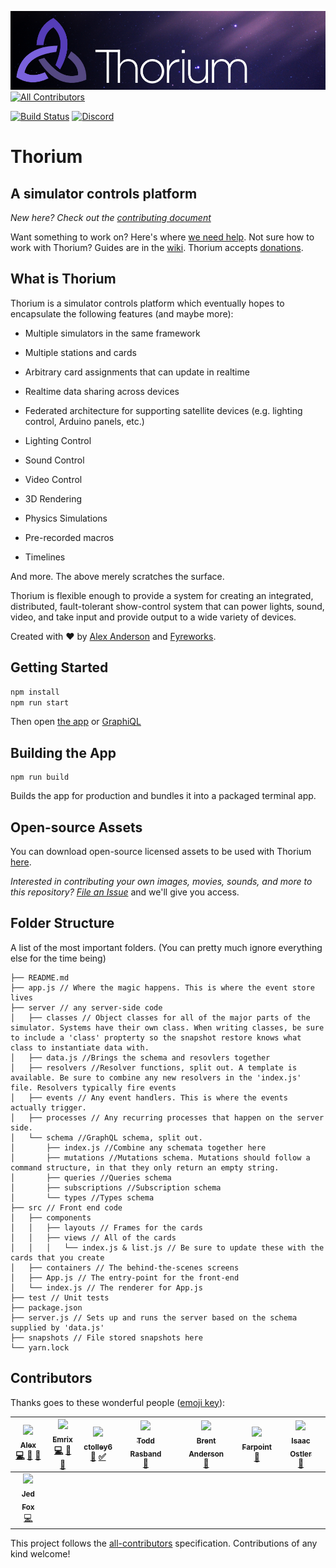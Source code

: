 ![Thorium](github-banner.png)
[![All Contributors](https://img.shields.io/badge/all_contributors-8-orange.svg?style=flat-square)](#contributors)

[![Build Status](https://travis-ci.org/Thorium-Sim/thorium.svg?branch=master)](https://travis-ci.org/Thorium-Sim/thorium)
[![Discord](https://img.shields.io/discord/390968011605147648.svg)](https://discord.gg/UvxTQZz)

# Thorium

## A simulator controls platform

*New here? Check out the [contributing document](CONTRIBUTING.md)*

Want something to work on? Here's where [we need help](https://github.com/Thorium-Sim/thorium/labels/help%20wanted).
Not sure how to work with Thorium? Guides are in the [wiki](https://github.com/Thorium-Sim/thorium/wiki).
Thorium accepts [donations](https://thoriumsim.com/en/donate.html).

## What is Thorium

Thorium is a simulator controls platform which eventually hopes to encapsulate the following features (and maybe more):

* Multiple simulators in the same framework

* Multiple stations and cards

* Arbitrary card assignments that can update in realtime

* Realtime data sharing across devices

* Federated architecture for supporting satellite devices (e.g. lighting control, Arduino panels, etc.)

* Lighting Control

* Sound Control

* Video Control

* 3D Rendering

* Physics Simulations

* Pre-recorded macros

* Timelines

And more. The above merely scratches the surface.

Thorium is flexible enough to provide a system for creating an integrated, distributed, fault-tolerant show-control system that can power lights, sound, video, and take input and provide output to a wide variety of devices.

Created with ❤ by [Alex Anderson](http://ralexanderson.com) and [Fyreworks](https://fyreworks.us).


## Getting Started

```sh
npm install
npm run start
```

Then open [the app](http://localhost:3000) or [GraphiQL](http://localhost:3001/graphiql)

## Building the App

```
npm run build
```

Builds the app for production and bundles it into a packaged terminal app.

## Open-source Assets

You can download open-source licensed assets to be used with Thorium [here](https://drive.google.com/open?id=0B-UK2-Zf7K9ycUJScHJlWW92MjQ).

*Interested in contributing your own images, movies, sounds, and more to this repository? [File an Issue](https://github.com/Thorium-Sim/thorium/issues/new)* and we'll give you access.

## Folder Structure

A list of the most important folders. (You can pretty much ignore everything else for the time being)

```
├── README.md
├── app.js // Where the magic happens. This is where the event store lives
├── server // any server-side code
│   ├── classes // Object classes for all of the major parts of the simulator. Systems have their own class. When writing classes, be sure to include a 'class' propterty so the snapshot restore knows what class to instantiate data with.
│   ├── data.js //Brings the schema and resovlers together
│   ├── resolvers //Resolver functions, split out. A template is available. Be sure to combine any new resolvers in the 'index.js' file. Resolvers typically fire events
│   ├── events // Any event handlers. This is where the events actually trigger.
│   ├── processes // Any recurring processes that happen on the server side.
│   └── schema //GraphQL schema, split out.
│       ├── index.js //Combine any schemata together here
│       ├── mutations //Mutations schema. Mutations should follow a command structure, in that they only return an empty string.
│       ├── queries //Queries schema
│       ├── subscriptions //Subscription schema
│       └── types //Types schema
├── src // Front end code
│   ├── components
│   │   ├── layouts // Frames for the cards
│   │   ├── views // All of the cards
│   │   │   └── index.js & list.js // Be sure to update these with the cards that you create
│   ├── containers // The behind-the-scenes screens
│   ├── App.js // The entry-point for the front-end
│   └── index.js // The renderer for App.js
├── test // Unit tests
├── package.json
├── server.js // Sets up and runs the server based on the schema supplied by 'data.js'
├── snapshots // File stored snapshots here
└── yarn.lock
```

## Contributors

Thanks goes to these wonderful people ([emoji key](https://github.com/kentcdodds/all-contributors#emoji-key)):

<!-- ALL-CONTRIBUTORS-LIST:START - Do not remove or modify this section -->
<!-- prettier-ignore -->
| [<img src="https://avatars1.githubusercontent.com/u/6558157?v=4" width="100px;"/><br /><sub><b>Alex</b></sub>](http://ralexanderson.com)<br />[💻](https://github.com/thorium-sim/Thorium/commits?author=alexanderson1993 "Code") [📖](https://github.com/thorium-sim/Thorium/commits?author=alexanderson1993 "Documentation") [🎨](#design-alexanderson1993 "Design") | [<img src="https://avatars0.githubusercontent.com/u/1387836?v=4" width="100px;"/><br /><sub><b>Emrix</b></sub>](https://github.com/Emrix)<br />[💻](https://github.com/thorium-sim/Thorium/commits?author=Emrix "Code") [👀](#review-Emrix "Reviewed Pull Requests") [🤔](#ideas-Emrix "Ideas, Planning, & Feedback") | [<img src="https://avatars3.githubusercontent.com/u/30132958?v=4" width="100px;"/><br /><sub><b>ctolley6</b></sub>](https://github.com/ctolley6)<br />[🤔](#ideas-ctolley6 "Ideas, Planning, & Feedback") [✅](#tutorial-ctolley6 "Tutorials") | [<img src="https://avatars0.githubusercontent.com/u/22157796?v=4" width="100px;"/><br /><sub><b>Todd Rasband</b></sub>](https://github.com/Rasbandit)<br />[🎨](#design-Rasbandit "Design") | [<img src="https://avatars0.githubusercontent.com/u/45031?v=4" width="100px;"/><br /><sub><b>Brent Anderson</b></sub>](http://www.brentjanderson.com)<br />[🤔](#ideas-brentjanderson "Ideas, Planning, & Feedback") | [<img src="https://avatars1.githubusercontent.com/u/4927395?v=4" width="100px;"/><br /><sub><b>Farpoint</b></sub>](http://www.farpointStation.org)<br />[🐛](https://github.com/thorium-sim/Thorium/issues?q=author%3Afarpoint "Bug reports") | [<img src="https://avatars1.githubusercontent.com/u/30113240?v=4" width="100px;"/><br /><sub><b>Isaac Ostler</b></sub>](https://github.com/isaacOstler)<br />[🐛](https://github.com/thorium-sim/Thorium/issues?q=author%3AisaacOstler "Bug reports") |
| :---: | :---: | :---: | :---: | :---: | :---: | :---: |
| [<img src="https://avatars2.githubusercontent.com/u/25517624?v=4" width="100px;"/><br /><sub><b>Jed Fox</b></sub>](https://j-f1.github.io)<br />[💻](https://github.com/thorium-sim/Thorium/commits?author=j-f1 "Code") |
<!-- ALL-CONTRIBUTORS-LIST:END -->

This project follows the [all-contributors](https://github.com/kentcdodds/all-contributors) specification. Contributions of any kind welcome!
